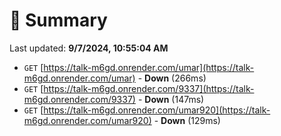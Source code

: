 # 📖 Summary
Last updated: **9/7/2024, 10:55:04 AM**

- `GET` [https://talk-m6gd.onrender.com/umar](https://talk-m6gd.onrender.com/umar) - **Down** (266ms)
- `GET` [https://talk-m6gd.onrender.com/9337](https://talk-m6gd.onrender.com/9337) - **Down** (147ms)
- `GET` [https://talk-m6gd.onrender.com/umar920](https://talk-m6gd.onrender.com/umar920) - **Down** (129ms)
